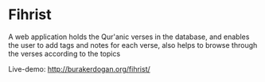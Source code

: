 # Fihrist
A web application holds the Qur'anic verses in the database, and enables the user to add tags and notes for each verse, also helps to browse through the verses according to the topics

Live-demo: http://burakerdogan.org/fihrist/
